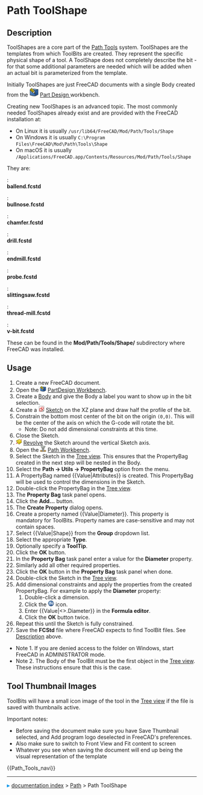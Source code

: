 # Path ToolShape
## Description

ToolShapes are a core part of the [Path Tools](Path_Tools.md) system. ToolShapes are the templates from which ToolBits are created. They represent the specific physical shape of a tool. A ToolShape does not completely describe the bit - for that some additional parameters are needed which will be added when an actual bit is parameterized from the template.

Initially ToolShapes are just FreeCAD documents with a single Body created from the <img alt="" src=images/Workbench_PartDesign.svg  style="width:24px;"> [Part Design ](PartDesign_Workbench.md) workbench.

Creating new ToolShapes is an advanced topic. The most commonly needed ToolShapes already exist and are provided with the FreeCAD installation at:

-   On Linux it is usually `/usr/lib64/FreeCAD/Mod/Path/Tools/Shape`
-   On Windows it is usually `C:\Program Files\FreeCAD\Mod\Path\Tools\Shape`
-   On macOS it is usually `/Applications/FreeCAD.app/Contents/Resources/Mod/Path/Tools/Shape`

They are:

:   
    **ballend.fcstd**
    

:   
    **bullnose.fcstd**
    

:   
    **chamfer.fcstd**
    

:   
    **drill.fcstd**
    

:   
    **endmill.fcstd**
    

:   
    **probe.fcstd**
    

:   
    **slittingsaw.fcstd**
    

:   
    **thread-mill.fcstd**
    

:   
    **v-bit.fcstd**
    

These can be found in the **Mod/Path/Tools/Shape/** subdirectory where FreeCAD was installed.

## Usage

1.  Create a new FreeCAD document.
2.  Open the <img alt="" src=images/Workbench_PartDesign.svg  style="width:16px;"> [PartDesign Workbench](PartDesign_Workbench.md).
3.  Create a [Body](PartDesign_Body.md) and give the Body a label you want to show up in the bit selection.
4.  Create a <img alt="" src=images/PartDesign_NewSketch.svg  style="width:16px;"> [Sketch](PartDesign_NewSketch.md) on the XZ plane and draw half the profile of the bit.
5.  Constrain the bottom most center of the bit on the origin `(0,0)`. This will be the center of the axis on which the G-code will rotate the bit.
    -   Note: Do not add dimensional constraints at this time.
6.  Close the Sketch.
7.  <img alt="" src=images/PartDesign_Revolution.svg  style="width:16px;"> [Revolve](PartDesign_Revolution.md) the Sketch around the vertical Sketch axis.
8.  Open the <img alt="" src=images/Workbench_Path.svg  style="width:16px;"> [Path Workbench](Path_Workbench.md).
9.  Select the Sketch in the [Tree view](Tree_view.md). This ensures that the PropertyBag created in the next step will be nested in the Body.
10. Select the **Path → Utils → PropertyBag** option from the menu.
11. A PropertyBag named {{Value|Attributes}} is created. This PropertyBag will be used to control the dimensions in the Sketch.
12. Double-click the PropertyBag in the [Tree view](Tree_view.md).
13. The **Property Bag** task panel opens.
14. Click the **Add...** button.
15. The **Create Property** dialog opens.
16. Create a property named {{Value|Diameter}}. This property is mandatory for ToolBits. Property names are case-sensitive and may not contain spaces.
17. Select {{Value|Shape}} from the **Group** dropdown list.
18. Select the appropriate **Type**.
19. Optionally specify a **ToolTip**.
20. Click the **OK** button.
21. In the **Property Bag** task panel enter a value for the **Diameter** property.
22. Similarly add all other required properties.
23. Click the **OK** button in the **Property Bag** task panel when done.
24. Double-click the Sketch in the [Tree view](Tree_view.md).
25. Add dimensional constraints and apply the properties from the created PropertyBag. For example to apply the **Diameter** property:
    1.  Double-click a dimension.
    2.  Click the <img alt="" src=images/Bound-expression.svg  style="width:16px;"> icon.
    3.  Enter {{Value|<<Attributes>>.Diameter}} in the **Formula editor**.
    4.  Click the **OK** button twice.
26. Repeat this until the Sketch is fully constrained.
27. Save the **FCStd** file where FreeCAD expects to find ToolBit files. See [Description](#Description.md) above.

-   Note 1. If you are denied access to the folder on Windows, start FreeCAD in ADMINISTRATOR mode.
-   Note 2. The Body of the ToolBit must be the first object in the [Tree view](Tree_view.md). These instructions ensure that this is the case.

## Tool Thumbnail Images 

ToolBits will have a small icon image of the tool in the [Tree view](Tree_view.md) if the file is saved with thumbnails active.

Important notes:

-   Before saving the document make sure you have Save Thumbnail selected, and Add program logo deselected in FreeCAD\'s preferences.
-   Also make sure to switch to Front View and Fit content to screen
-   Whatever you see when saving the document will end up being the visual representation of the template




 {{Path_Tools_navi}}



---
![](images/Right_arrow.png) [documentation index](../README.md) > [Path](Path_Workbench.md) > Path ToolShape
